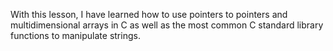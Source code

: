 With this lesson, I have learned how to use pointers to pointers and multidimensional arrays in C as well as the most common C standard library functions to manipulate strings.
